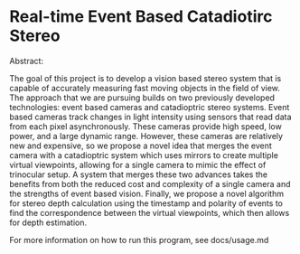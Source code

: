 # Real-time Event Based Catadiotirc Stereo

Abstract:

The goal of this project is to develop a vision based stereo system that is capable of accurately measuring fast moving objects in the field of view. The approach that we are pursuing builds on two previously developed technologies: event based cameras and catadioptric stereo systems. Event based cameras track changes in light intensity using sensors that read data from each pixel asynchronously. These cameras provide high speed, low power, and a large dynamic range. However, these cameras are relatively new and expensive, so we propose a novel idea that merges the event camera with a catadioptric system which uses mirrors to create multiple virtual viewpoints, allowing for a single camera to mimic the effect of trinocular setup. A system that merges these two advances takes the benefits from both the reduced cost and complexity of a single camera and the strengths of event based vision. Finally, we propose a novel algorithm for stereo depth calculation using the timestamp and polarity of events to find the correspondence between the virtual viewpoints, which then allows for depth estimation. 

For more information on how to run this program, see docs/usage.md

